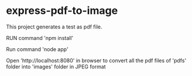 # express-pdf-to-image

This project generates a test as pdf file.

RUN command 'npm install'

Run command 'node app'

Open 'http://localhost:8080' in browser to convert all the pdf files of 'pdfs' folder into 'images' folder in JPEG format